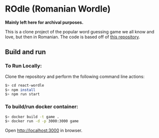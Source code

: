 # ROdle (Romanian Wordle)

**Mainly left here for archival purposes.**

This is a clone project of the popular word guessing game we all know and love, but then in Romanian.
The code is based off of [this repository](https://github.com/cwackerfuss/react-wordle).

## Build and run

### To Run Locally:

Clone the repository and perform the following command line actions:

```bash
$> cd react-wordle
$> npm install
$> npm run start
```

### To build/run docker container:

```bash
$> docker build -t game .
$> docker run -d -p 3000:3000 game
```

Open [http://localhost:3000](http://localhost:3000) in browser.
